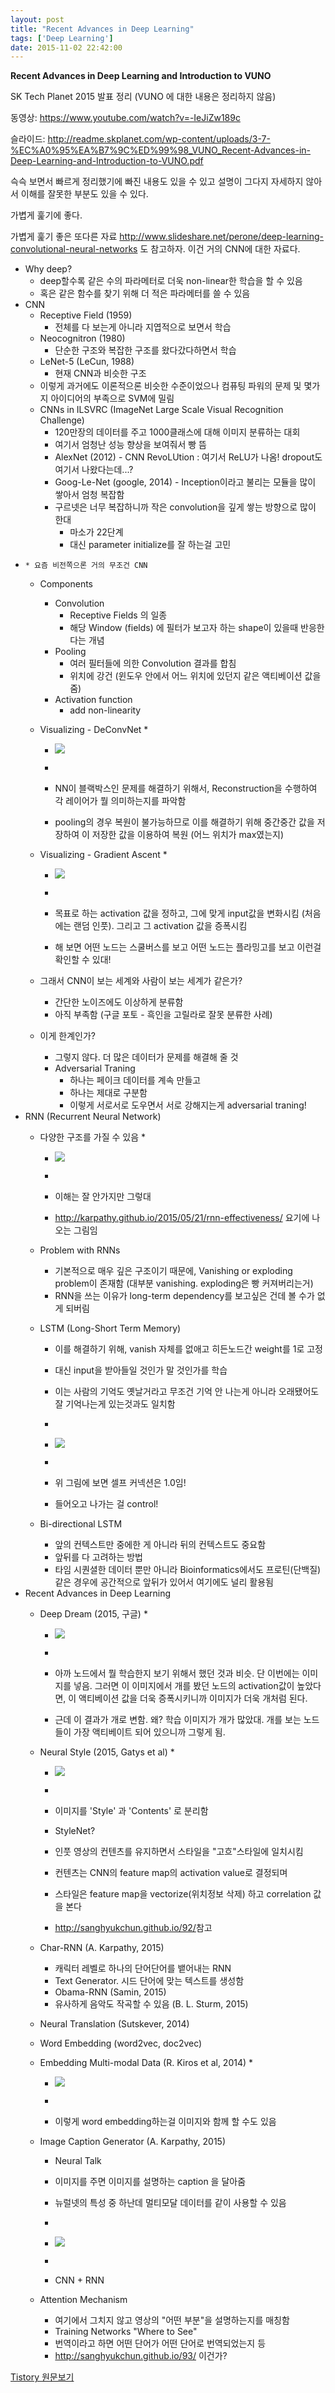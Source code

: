 ```yaml
---
layout: post
title: "Recent Advances in Deep Learning"
tags: ['Deep Learning']
date: 2015-11-02 22:42:00
---
```

**Recent Advances in Deep Learning and Introduction to VUNO**

SK Tech Planet 2015 발표 정리 (VUNO 에 대한 내용은 정리하지 않음)

동영상: <https://www.youtube.com/watch?v=-IeJiZw189c>

슬라이드: <http://readme.skplanet.com/wp-content/uploads/3-7-%EC%A0%95%EA%B7%9C%ED%99%98_VUNO_Recent-Advances-in-Deep-Learning-and-Introduction-to-VUNO.pdf>

슥슥 보면서 빠르게 정리했기에 빠진 내용도 있을 수 있고 설명이 그다지 자세하지 않아서 이해를 잘못한 부분도 있을 수 있다. 

가볍게 훑기에 좋다.

  


가볍게 훑기 좋은 또다른 자료 <http://www.slideshare.net/perone/deep-learning-convolutional-neural-networks> 도 참고하자. 이건 거의 CNN에 대한 자료다. 

  


  * Why deep?
    * deep할수록 같은 수의 파라메터로 더욱 non-linear한 학습을 할 수 있음
    * 혹은 같은 함수를 찾기 위해 더 적은 파라메터를 쓸 수 있음
  * CNN
    * Receptive Field (1959)
      * 전체를 다 보는게 아니라 지엽적으로 보면서 학습
    * Neocognitron (1980)
      * 단순한 구조와 복잡한 구조를 왔다갔다하면서 학습
    * LeNet-5 (LeCun, 1988)
      * 현재 CNN과 비슷한 구조
    * 이렇게 과거에도 이론적으론 비슷한 수준이었으나 컴퓨팅 파워의 문제 및 몇가지 아이디어의 부족으로 SVM에 밀림
    * CNNs in ILSVRC (ImageNet Large Scale Visual Recognition Challenge)
      * 120만장의 데이터를 주고 1000클래스에 대해 이미지 분류하는 대회
      * 여기서 엄청난 성능 향상을 보여줘서 빵 뜸
      * AlexNet (2012) - CNN RevoLUtion : 여기서 ReLU가 나옴! dropout도 여기서 나왔다는데...?
      * Goog-Le-Net (google, 2014) - Inception이라고 불리는 모듈을 많이 쌓아서 엄청 복잡함
      * 구르넷은 너무 복잡하니까 작은 convolution을 깊게 쌓는 방향으로 많이 한대
        * 마소가 22단계
        * 대신 parameter initialize를 잘 하는걸 고민
  *     * 요즘 비전쪽으론 거의 무조건 CNN
    * Components
      * Convolution
        * Receptive Fields 의 일종
        * 해당 Window (fields) 에 필터가 보고자 하는 shape이 있을때 반응한다는 개념
      * Pooling
        * 여러 필터들에 의한 Convolution 결과를 합침
        * 위치에 강건 (윈도우 안에서 어느 위치에 있던지 같은 액티베이션 값을 줌)
      * Activation function
        * add non-linearity
    * Visualizing - DeConvNet
      *   

      * ![](http://cfile21.uf.tistory.com/image/2139A0505637675222388B)
      *   

      * NN이 블랙박스인 문제를 해결하기 위해서, Reconstruction을 수행하여 각 레이어가 뭘 의미하는지를 파악함
      * pooling의 경우 복원이 불가능하므로 이를 해결하기 위해 중간중간 값을 저장하여 이 저장한 값을 이용하여 복원 (어느 위치가 max였는지)
    * Visualizing - Gradient Ascent
      *   

      * ![](http://cfile23.uf.tistory.com/image/247A824B5637676B1278D7)
      *   

      * 목표로 하는 activation 값을 정하고, 그에 맞게 input값을 변화시킴 (처음에는 랜덤 인풋). 그리고 그 activation 값을 증폭시킴
      * 해 보면 어떤 노드는 스쿨버스를 보고 어떤 노드는 플라밍고를 보고 이런걸 확인할 수 있대!
    * 그래서 CNN이 보는 세계와 사람이 보는 세계가 같은가?
      * 간단한 노이즈에도 이상하게 분류함
      * 아직 부족함 (구글 포토 - 흑인을 고릴라로 잘못 분류한 사례)
    * 이게 한계인가?
      * 그렇지 않다. 더 많은 데이터가 문제를 해결해 줄 것
      * Adversarial Traning
        * 하나는 페이크 데이터를 계속 만들고
        * 하나는 제대로 구분함
        * 이렇게 서로서로 도우면서 서로 강해지는게 adversarial traning!
  * RNN (Recurrent Neural Network)
    * 다양한 구조를 가질 수 있음
      *   

      * ![](http://cfile22.uf.tistory.com/image/257E454D5637678F0E6D98)
      *   

      * 이해는 잘 안가지만 그렇대
      * <http://karpathy.github.io/2015/05/21/rnn-effectiveness/> 요기에 나오는 그림임
    * Problem with RNNs
      * 기본적으로 매우 깊은 구조이기 때문에, Vanishing or exploding problem이 존재함 (대부분 vanishing. exploding은 빵 커져버리는거)
      * RNN을 쓰는 이유가 long-term dependency를 보고싶은 건데 볼 수가 없게 되버림
    * LSTM (Long-Short Term Memory)
      * 이를 해결하기 위해, vanish 자체를 없애고 히든노드간 weight를 1로 고정
      * 대신 input을 받아들일 것인가 말 것인가를 학습
      * 이는 사람의 기억도 옛날거라고 무조건 기억 안 나는게 아니라 오래됐어도 잘 기억나는게 있는것과도 일치함
      *   

      * ![](http://cfile8.uf.tistory.com/image/253AF14C563767CA197ABC)
      *   

      * 위 그림에 보면 셀프 커넥션은 1.0임!
      * 들어오고 나가는 걸 control!
    * Bi-directional LSTM
      * 앞의 컨텍스트만 중에한 게 아니라 뒤의 컨텍스트도 중요함
      * 앞뒤를 다 고려하는 방법
      * 타임 시퀀셜한 데이터 뿐만 아니라 Bioinformatics에서도 프로틴(단백질)같은 경우에 공간적으로 앞뒤가 있어서 여기에도 널리 활용됨
  * Recent Advances in Deep Learning
    * Deep Dream (2015, 구글)
      *   

      * ![](http://cfile2.uf.tistory.com/image/243F804C563767DF15AE2E)
      *   

      * 아까 노드에서 뭘 학습한지 보기 위해서 했던 것과 비슷. 단 이번에는 이미지를 넣음. 그러면 이 이미지에서 개를 봤던 노드의 activation값이 높았다면, 이 액티베이션 값을 더욱 증폭시키니까 이미지가 더욱 개처럼 된다.
      * 근데 이 결과가 개로 변함. 왜? 학습 이미지가 개가 많았대. 개를 보는 노드들이 가장 액티베이트 되어 있으니까 그렇게 됨.
    * Neural Style (2015, Gatys et al)
      *   

      * ![](http://cfile3.uf.tistory.com/image/24070049563767F616B64D)
      *   

      * 이미지를 'Style' 과 'Contents' 로 분리함
      * StyleNet?
      * 인풋 영상의 컨텐츠를 유지하면서 스타일을 "고흐"스타일에 일치시킴
      * 컨텐츠는 CNN의 feature map의 activation value로 결정되며
      * 스타일은 feature map을 vectorize(위치정보 삭제) 하고 correlation 값을 본다
      * <http://sanghyukchun.github.io/92/>참고
    * Char-RNN (A. Karpathy, 2015)
      * 캐릭터 레벨로 하나의 단어단어를 뱉어내는 RNN
      * Text Generator. 시드 단어에 맞는 텍스트를 생성함
      * Obama-RNN (Samin, 2015)
      * 유사하게 음악도 작곡할 수 있음 (B. L. Sturm, 2015)
    * Neural Translation (Sutskever, 2014)
    * Word Embedding (word2vec, doc2vec)
    * Embedding Multi-modal Data (R. Kiros et al, 2014)
      *   

      * ![](http://cfile27.uf.tistory.com/image/231F9B4C5637680B382FF1)
      *   

      * 이렇게 word embedding하는걸 이미지와 함께 할 수도 있음
    * Image Caption Generator (A. Karpathy, 2015)
      * Neural Talk
      * 이미지를 주면 이미지를 설명하는 caption 을 달아줌
      * 뉴럴넷의 특성 중 하난데 멀티모달 데이터를 같이 사용할 수 있음
      *   

      * ![](http://cfile30.uf.tistory.com/image/2738634E5637682604399B)
      *   

      * CNN + RNN
    * Attention Mechanism
      * 여기에서 그치지 않고 영상의 "어떤 부분"을 설명하는지를 매칭함
      * Training Networks "Where to See"
      * 번역이라고 하면 어떤 단어가 어떤 단어로 번역되었는지 등
      * <http://sanghyukchun.github.io/93/> 이건가?

  



[Tistory 원문보기](http://khanrc.tistory.com/126)
